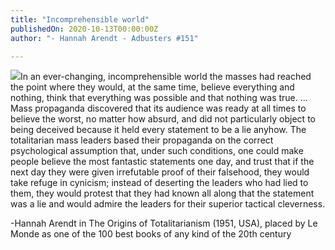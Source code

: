 ```yaml
---
title: "Incomprehensible world"
publishedOn: 2020-10-13T00:00:00Z
author: "- Hannah Arendt - Adbusters #151"

---
```


![](/images/articles/5f86207a63832932b4d6f8e0_open_mouth_insanity_400x597_1.png)In an ever-changing, incomprehensible world the masses had reached the point where they would, at the same time, believe everything and nothing, think that everything was possible and that nothing was true. ... Mass propaganda discovered that its audience was ready at all times to believe the worst, no matter how absurd, and did not particularly object to being deceived because it held every statement to be a lie anyhow. The totalitarian mass leaders based their propaganda on the correct psychological assumption that, under such conditions, one could make people believe the most fantastic statements one day, and trust that if the next day they were given irrefutable proof of their falsehood, they would take refuge in cynicism; instead of deserting the leaders who had lied to them, they would protest that they had known all along that the statement was a lie and would admire the leaders for their superior tactical cleverness.

-Hannah Arendt in The Origins of Totalitarianism (1951, USA), placed by Le Monde as one of the 100 best books of any kind of the 20th century
